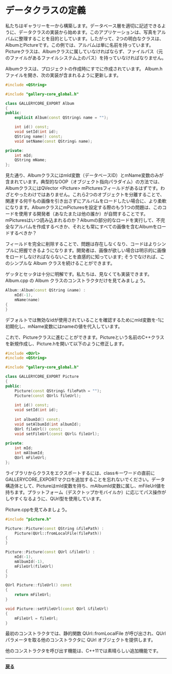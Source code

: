 # データクラスの定義

私たちはギャラリーを一から構築します。データベース層を適切に記述できるように、データクラスの実装から始めます。このアプリケーションは、写真をアルバムに整理することを目的としています。したがって、2つの明白なクラスは、AlbumとPictureです。この例では、アルバムは単に名前を持っています。Pictureクラスは、Albumクラスに属していなければならず、ファイルパス（元のファイルがあるファイルシステム上のパス）を持っていなければなりません。

Albumクラスは、プロジェクトの作成時にすでに作成されています。 Album.hファイルを開き、次の実装が含まれるように更新します。

```C++
#include <QString>

#include "gallery-core_global.h"

class GALLERYCORE_EXPORT Album
{
public:
    explicit Album(const QString& name = "");

    int id() const;
    void setId(int id);
    QString name() const;
    void setName(const QString& name);

private:
    int mId;
    QString mName;
};
```

見た通り、AlbumクラスにはmId変数（データベースID）とmName変数のみが含まれています。典型的なOOP（オブジェクト指向パラダイム）の方法では、AlbumクラスにはQVector \<Picture\> mPicturesフィールドがあるはずです。わざとやったわけではありません。これら2つのオブジェクトを分離することで、関連する何千もの画像を引き出さずにアルバムをロードしたい場合に、より柔軟になります。AlbumクラスにmPicturesを設定する際のもう1つの問題は、このコードを使用する開発者（あなたまたは他の誰か）が自問することです。mPicturesはいつ読み込まれるのか？Albumの部分的なロードを実行して、不完全なアルバムを作成するべきか、それとも常にすべての画像を含むAlbumをロードするべきか？

フィールドを完全に削除することで、問題は存在しなくなり、コードはよりシンプルに把握できるようになります。開発者は、画像が欲しい場合は明示的に画像をロードしなければならないことを直感的に知っています; そうでなければ、このシンプルな Album クラスを続けることができます。

ゲッタとセッタは十分に明解です。私たちは、見なくても実装できます。Album.cpp の Album クラスのコンストラクタだけを見てみましょう。

```C++
Album::Album(const QString &name) :
    mId(-1),
    mName(name)
{
}
```

デフォルトでは無効なidが使用されていることを確認するためにmId変数を-1に初期化し、mName変数にはnameの値を代入しています。

これで、Pictureクラスに進むことができます。Pictureという名前のC++クラスを新規作成し、Picture.hを開いて以下のように修正します。

```C++
#include <QUrl>
#include <QString>

#include "gallery-core_global.h"

class GALLERYCORE_EXPORT Picture
{
public:
    Picture(const QString& filePath = "");
    Picture(const QUrl& fileUrl);
    
    int id() const;
    void setId(int id);
    
    int albumId() const;
    void setAlbumId(int albumId);
    QUrl fileUrl() const;
    void setFileUrl(const QUrl& fileUrl);
    
private:
    int mId;
    int mAlbumId;
    QUrl mFileUrl;
};
```

ライブラリからクラスをエクスポートするには、classキーワードの直前にGALLERYCORE_EXPORTマクロを追加することを忘れないでください。データ構造体として、PictureはmId変数を持ち、mAlbumId変数に属し、mFileUrl値を持ちます。プラットフォーム（デスクトップかモバイルか）に応じてパス操作がしやすくなるように、QUrl型を使用しています。

Picture.cppを見てみましょう。

```C++
#include "picture.h"

Picture::Picture(const QString &filePath) :
    Picture(QUrl::fromLocalFile(filePath))
{
}

Picture::Picture(const QUrl &fileUrl) :
    mId(-1),
    mAlbumId(-1),
    mFileUrl(fileUrl)
{
}

QUrl Picture::fileUrl() const
{
    return mFileUrl;
}

void Picture::setFileUrl(const QUrl &fileUrl)
{
    mFileUrl = fileUrl;
}
```

最初のコンストラクタでは、静的関数 QUrl::fromLocalFile が呼び出され、QUrl パラメータを取る他のコンストラクタに QUrl オブジェクトを提供します。

他のコンストラクタを呼び出す機能は、C++11では素晴らしい追加機能です。

***
**[戻る](../index.html)**
